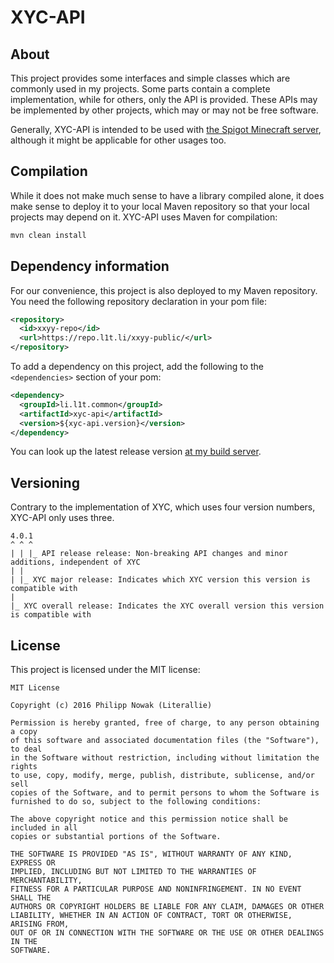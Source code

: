 XYC-API
========

About
------

This project provides some interfaces and simple classes which are commonly used in my projects.
Some parts contain a complete implementation, while for others, only the API is
provided. These APIs may be implemented by other projects, which may or may not be free software.

Generally, XYC-API is intended to be used with [the Spigot Minecraft server](https://spigotmc.org),
although it might be applicable for other usages too.

Compilation
-----------

While it does not make much sense to have a library compiled alone, it does make sense to deploy
it to your local Maven repository so that your local projects may depend on it. XYC-API uses Maven
for compilation:

````bash
mvn clean install
````

Dependency information
-----------------------

For our convenience, this project is also deployed to my Maven repository. You need the following
repository declaration in your pom file:

````xml
<repository>
  <id>xxyy-repo</id>
  <url>https://repo.l1t.li/xxyy-public/</url>
</repository>
````

To add a dependency on this project, add the following to the `<dependencies>` section of your pom:

````xml
<dependency>
  <groupId>li.l1t.common</groupId>
  <artifactId>xyc-api</artifactId>
  <version>${xyc-api.version}</version>
</dependency>
````

You can look up the latest release version [at my build server](https://ci.l1t.li/job/public~xyc-api).

Versioning
----------

Contrary to the implementation of XYC, which uses four version numbers, XYC-API only uses three.

````
4.0.1
^ ^ ^
| | |_ API release release: Non-breaking API changes and minor additions, independent of XYC
| |
| |_ XYC major release: Indicates which XYC version this version is compatible with
|
|_ XYC overall release: Indicates the XYC overall version this version is compatible with
````

License
-------

This project is licensed under the MIT license:

````
MIT License

Copyright (c) 2016 Philipp Nowak (Literallie)

Permission is hereby granted, free of charge, to any person obtaining a copy
of this software and associated documentation files (the "Software"), to deal
in the Software without restriction, including without limitation the rights
to use, copy, modify, merge, publish, distribute, sublicense, and/or sell
copies of the Software, and to permit persons to whom the Software is
furnished to do so, subject to the following conditions:

The above copyright notice and this permission notice shall be included in all
copies or substantial portions of the Software.

THE SOFTWARE IS PROVIDED "AS IS", WITHOUT WARRANTY OF ANY KIND, EXPRESS OR
IMPLIED, INCLUDING BUT NOT LIMITED TO THE WARRANTIES OF MERCHANTABILITY,
FITNESS FOR A PARTICULAR PURPOSE AND NONINFRINGEMENT. IN NO EVENT SHALL THE
AUTHORS OR COPYRIGHT HOLDERS BE LIABLE FOR ANY CLAIM, DAMAGES OR OTHER
LIABILITY, WHETHER IN AN ACTION OF CONTRACT, TORT OR OTHERWISE, ARISING FROM,
OUT OF OR IN CONNECTION WITH THE SOFTWARE OR THE USE OR OTHER DEALINGS IN THE
SOFTWARE.
````
